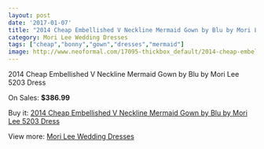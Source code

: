 ```yaml
---
layout: post
date: '2017-01-07'
title: "2014 Cheap Embellished V Neckline Mermaid Gown by Blu by Mori Lee 5203 Dress"
category: Mori Lee Wedding Dresses
tags: ["cheap","bonny","gown","dresses","mermaid"]
image: http://www.neoformal.com/17095-thickbox_default/2014-cheap-embellished-v-neckline-mermaid-gown-by-blu-by-mori-lee-5203-dress.jpg
---
```

2014 Cheap Embellished V Neckline Mermaid Gown by Blu by Mori Lee 5203 Dress

On Sales: **$386.99**
<a href="https://www.neoformal.com/en/mori-lee-wedding-dresses-2014/5627-2014-cheap-embellished-v-neckline-mermaid-gown-by-blu-by-mori-lee-5203-dress.html"><amp-img layout="responsive" width="600" height="600" src="//www.neoformal.com/17095-thickbox_default/2014-cheap-embellished-v-neckline-mermaid-gown-by-blu-by-mori-lee-5203-dress.jpg" alt="2014 Cheap Embellished V Neckline Mermaid Gown by Blu by Mori Lee 5203 Dress 0" /></a>
<a href="https://www.neoformal.com/en/mori-lee-wedding-dresses-2014/5627-2014-cheap-embellished-v-neckline-mermaid-gown-by-blu-by-mori-lee-5203-dress.html"><amp-img layout="responsive" width="600" height="600" src="//www.neoformal.com/17099-thickbox_default/2014-cheap-embellished-v-neckline-mermaid-gown-by-blu-by-mori-lee-5203-dress.jpg" alt="2014 Cheap Embellished V Neckline Mermaid Gown by Blu by Mori Lee 5203 Dress 1" /></a>
<a href="https://www.neoformal.com/en/mori-lee-wedding-dresses-2014/5627-2014-cheap-embellished-v-neckline-mermaid-gown-by-blu-by-mori-lee-5203-dress.html"><amp-img layout="responsive" width="600" height="600" src="//www.neoformal.com/17098-thickbox_default/2014-cheap-embellished-v-neckline-mermaid-gown-by-blu-by-mori-lee-5203-dress.jpg" alt="2014 Cheap Embellished V Neckline Mermaid Gown by Blu by Mori Lee 5203 Dress 2" /></a>
<a href="https://www.neoformal.com/en/mori-lee-wedding-dresses-2014/5627-2014-cheap-embellished-v-neckline-mermaid-gown-by-blu-by-mori-lee-5203-dress.html"><amp-img layout="responsive" width="600" height="600" src="//www.neoformal.com/17097-thickbox_default/2014-cheap-embellished-v-neckline-mermaid-gown-by-blu-by-mori-lee-5203-dress.jpg" alt="2014 Cheap Embellished V Neckline Mermaid Gown by Blu by Mori Lee 5203 Dress 3" /></a>
<a href="https://www.neoformal.com/en/mori-lee-wedding-dresses-2014/5627-2014-cheap-embellished-v-neckline-mermaid-gown-by-blu-by-mori-lee-5203-dress.html"><amp-img layout="responsive" width="600" height="600" src="//www.neoformal.com/17096-thickbox_default/2014-cheap-embellished-v-neckline-mermaid-gown-by-blu-by-mori-lee-5203-dress.jpg" alt="2014 Cheap Embellished V Neckline Mermaid Gown by Blu by Mori Lee 5203 Dress 4" /></a>

Buy it: [2014 Cheap Embellished V Neckline Mermaid Gown by Blu by Mori Lee 5203 Dress](https://www.neoformal.com/en/mori-lee-wedding-dresses-2014/5627-2014-cheap-embellished-v-neckline-mermaid-gown-by-blu-by-mori-lee-5203-dress.html "2014 Cheap Embellished V Neckline Mermaid Gown by Blu by Mori Lee 5203 Dress")

View more: [Mori Lee Wedding Dresses](https://www.neoformal.com/en/67-mori-lee-wedding-dresses-2014 "Mori Lee Wedding Dresses")